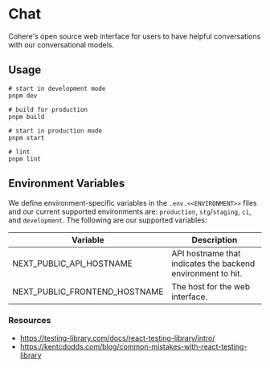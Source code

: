 # Chat

Cohere's open source web interface for users to have helpful conversations with our conversational models.

## Usage

```shell
# start in development mode
pnpm dev

# build for production
pnpm build

# start in production mode
pnpm start

# lint
pnpm lint
```

## Environment Variables

We define environment-specific variables in the `.env.<<ENVIRONMENT>>` files and our current supported environments are: `production`, `stg`/`staging`, `ci`, and `development`. The following are our supported variables:

| Variable                      | Description                                                 |
| ----------------------------- | ----------------------------------------------------------- |
| NEXT_PUBLIC_API_HOSTNAME      | API hostname that indicates the backend environment to hit. |
| NEXT_PUBLIC_FRONTEND_HOSTNAME | The host for the web interface.                             |

### Resources

- https://testing-library.com/docs/react-testing-library/intro/
- https://kentcdodds.com/blog/common-mistakes-with-react-testing-library
